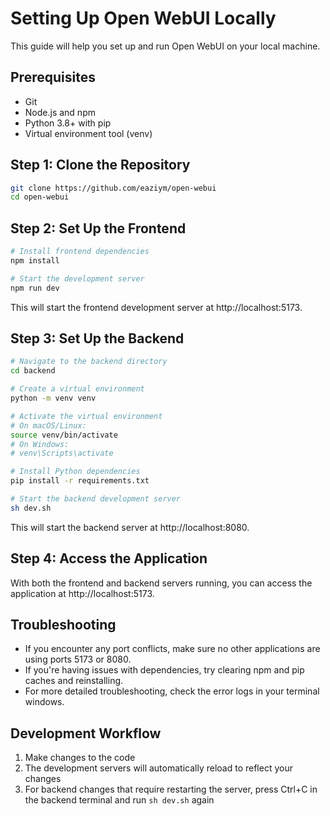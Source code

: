 # Setting Up Open WebUI Locally

This guide will help you set up and run Open WebUI on your local machine.

## Prerequisites

- Git
- Node.js and npm
- Python 3.8+ with pip
- Virtual environment tool (venv)

## Step 1: Clone the Repository

```bash
git clone https://github.com/eaziym/open-webui
cd open-webui
```

## Step 2: Set Up the Frontend

```bash
# Install frontend dependencies
npm install

# Start the development server
npm run dev
```

This will start the frontend development server at http://localhost:5173.

## Step 3: Set Up the Backend

```bash
# Navigate to the backend directory
cd backend

# Create a virtual environment
python -m venv venv

# Activate the virtual environment
# On macOS/Linux:
source venv/bin/activate
# On Windows:
# venv\Scripts\activate

# Install Python dependencies
pip install -r requirements.txt

# Start the backend development server
sh dev.sh
```

This will start the backend server at http://localhost:8080.

## Step 4: Access the Application

With both the frontend and backend servers running, you can access the application at http://localhost:5173.

## Troubleshooting

- If you encounter any port conflicts, make sure no other applications are using ports 5173 or 8080.
- If you're having issues with dependencies, try clearing npm and pip caches and reinstalling.
- For more detailed troubleshooting, check the error logs in your terminal windows.

## Development Workflow

1. Make changes to the code
2. The development servers will automatically reload to reflect your changes
3. For backend changes that require restarting the server, press Ctrl+C in the backend terminal and run `sh dev.sh` again
